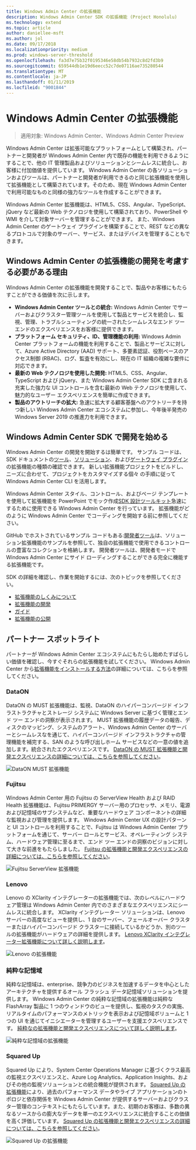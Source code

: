 ```yaml
---
title: Windows Admin Center の拡張機能
description: Windows Admin Center SDK の拡張機能 (Project Honolulu)
ms.technology: extend
ms.topic: article
author: daniellee-msft
ms.author: jol
ms.date: 09/17/2018
ms.localizationpriority: medium
ms.prod: windows-server-threshold
ms.openlocfilehash: fa3d7e75b32f0195346e58db54b7932c8d2fd3b9
ms.sourcegitcommit: 659544db1e19d6eecc52c7de07116ae735280544
ms.translationtype: MT
ms.contentlocale: ja-JP
ms.lasthandoff: 01/11/2019
ms.locfileid: "9001844"
---
```

# Windows Admin Center の拡張機能

>適用対象: Windows Admin Center、Windows Admin Center Preview

Windows Admin Center は拡張可能なプラットフォームとして構築され、パートナーと開発者が Windows Admin Center 内で既存の機能を利用できるようにすることで、他の IT 管理製品およびソリューションとシームレスに統合し、お客様に付加価値を提供しています。 Windows Admin Center の各ソリューションおよびツールは、パートナーと開発者が利用できるのと同じ拡張機能を使用して拡張機能として構築されています。そのため、現在 Windows Admin Center で利用可能なものと同様の強力なツールを作成することができます。

Windows Admin Center 拡張機能は、HTML5、CSS、Angular、TypeScript、jQuery など最新の Web テクノロジを使用して構築されており、PowerShell や WMI を介して対象サーバーを管理することができます。 また、Windows Admin Center のゲートウェイ プラグインを構築することで、REST などの異なるプロトコルで対象のサーバー、サービス、またはデバイスを管理することもできます。

## Windows Admin Center の拡張機能の開発を考慮する必要がある理由

Windows Admin Center の拡張機能を開発することで、製品やお客様にもたらすことができる価値を次に示します。

- **Windows Admin Center ツールとの統合:** Windows Admin Center でサーバーおよびクラスター管理ツールを使用して製品とサービスを統合し、監視、管理、トラブルシューティングの統一されたシームレスなエンド ツー エンドのエクスペリエンスをお客様に提供できます。
- **プラットフォーム セキュリティ、ID、管理機能の利用:** Windows Admin Center プラットフォームの機能を利用することで、製品とサービスに対して、Azure Active Directory (AAD) サポート、多要素認証、役割ベースのアクセス制御 (RBAC)、ログ、監査を有効にし、現在の IT 組織の複雑な要件に対応できます。
- **最新の Web テクノロジを使用した開発:** HTML5、CSS、Angular、TypeScript および jQuery、また Windows Admin Center SDK に含まれる充実した強力な UI コントロールを含む最新の Web テクノロジを使用して、魅力的なユーザー エクスペリエンスを簡単に作成できます。
- **製品のアウトリーチの拡大:** 急速に拡大する顧客基盤へのアウトリーチを持つ新しい Windows Admin Center エコシステムに参加し、今年後半発売の Windows Server 2019 の推進力を利用できます。

## Windows Admin Center SDK で開発を始める

Windows Admin Center の開発を開始するは簡単です。  サンプル コードは、SDK ドキュメントの[ツール](develop-tool.md)、[ソリューション](develop-solution.md)、および[ゲートウェイ プラグイン](develop-gateway-plugin.md)の拡張機能の種類の確認できます。 新しい拡張機能プロジェクトをビルドし、ニーズに合わせて、プロジェクトをカスタマイズする個々 の手順に従って Windows Admin Center CLI を活用します。

Windows Admin Center スタイル、コントロール、およびページ テンプレートを使用して拡張機能を PowerPoint でモック作成[SDK 設計ツールキット](https://github.com/Microsoft/windows-admin-center-sdk/blob/master/WindowsAdminCenterDesignToolkit.zip)急速にするために使用できる Windows Admin Center を行っています。 拡張機能がどのように Windows Admin Center でコーディングを開始する前に参照してください。

GitHub でホストされているサンプル コードもある:[開発者ツール](https://aka.ms/wacsdk)は、ソリューション拡張機能のサンプルを参照して、独自の拡張機能で使用できるコントロールの豊富なコレクションを格納します。 開発者ツールは、開発者モードで Windows Admin Center にサイド ローディングすることができる完全に機能する拡張機能です。

SDK の詳細を確認し、作業を開始するには、次のトピックを参照してください。

- [拡張機能のしくみについて](understand-extensions.md)
- [拡張機能の開発](developing-extensions.md)
- [ガイド](guides.md)
- [拡張機能の公開](publish-extensions.md)

## パートナー スポットライト

パートナーが Windows Admin Center エコシステムにもたらし始めたすばらしい価値を確認し、今すぐそれらの拡張機能を試してください。 Windows Admin Center から[拡張機能をインストールする方法](../configure/using-extensions.md)の詳細については、こちらを参照してください。

### DataON

DataON の MUST 拡張機能は、監視、DataON のハイパーコンバージド インフラストラクチャとストレージ システムに Windows Server に基づく管理とエンド ツー エンドの洞察が表示されます。 MUST 拡張機能の履歴データの報告、ディスクのマッピング、システムのアラート、Windows Admin Center のサーバーとシームレスなを通じて、ハイパーコンバージド インフラストラクチャの管理機能を補完する、SAN のような呼び出しホーム サービスなどの一意の値を追加します。統合されたエクスペリエンスです。 [DataON の MUST 拡張機能と開発エクスペリエンスの詳細については、こちらを参照してください](case-studies/dataon.md)。

![DataON MUST 拡張機能](../media/extensibility-overview/dataon-must-extension.png)

### Fujitsu

Windows Admin Center 用の Fujitsu の ServerView Health および RAID Health 拡張機能は、Fujitsu PRIMERGY サーバー用のプロセッサ、メモリ、電源および記憶域のサブシステムなど、重要なハードウェア コンポーネントの詳細な監視および管理を提供します。 Windows Admin Center UX の設計パターンと UI コントロールを利用することで、Fujitsu は Windows Admin Center プラットフォームを通じて、サーバー ロールとサービス、オペレーティング システム、ハードウェア管理に至るまで、エンド ツー エンドの洞察のビジョンに対して大きな前進をもたらしました。 [Fujitsu の拡張機能と開発エクスペリエンスの詳細については、こちらを参照してください](case-studies/fujitsu.md)。

![Fujitsu ServerView 拡張機能](../media/extensibility-overview/fujitsu-serverview-extension.png)

### Lenovo

Lenovo の XClarity インテグレーターの拡張機能では、次のレベルにハードウェア管理は Windows Admin Center 内でのさまざまなエクスペリエンスにシームレスに統合します。 XClarity インテグレーター ソリューションは、Lenovo サーバーの高度なビューを提供し、1 台のサーバー、フェールオーバー クラスターまたはハイパーコンバージド クラスターに接続しているかどうか、別のツールの拡張機能がハードウェアの詳細を提供します。 [Lenovo XClarity インテグレーター拡張機能について詳しく説明します](case-studies/lenovo.md)。

![Lenovo の拡張機能](../media/extensibility-overview/lenovo-extension.png)

### 純粋な記憶域

純粋な記憶域は、enterprise、競争力のビジネスを加速するデータを中心としたアーキテクチャを提供するオール フラッシュ データ記憶域ソリューションを提供します。 Windows Admin Center の純粋な記憶域の拡張機能は純粋な FlashArray 製品に 1 つのウィンドウのビューを提供し、監視のタスクの実施、リアルタイムのパフォーマンスのメトリックを表示および記憶域ボリュームと 1 つの UI を通じてイニシエーターを管理するユーザーを支援エクスペリエンスです。 [純粋なの拡張機能と開発エクスペリエンスについて詳しく説明します](case-studies/purestorage.md)。

![純粋な記憶域の拡張機能](../media/extensibility-overview/purestorage-extension.png)

### Squared Up

Squared Up により、System Center Operations Manager に基づくクラス最高の監視エクスペリエンスと、Azure Log Analytics、Application Insights、およびその他の監視ソリューションとの統合機能が提供されます。 [Squared Up の拡張機能](https://squaredup.com/product/honolulu/windows-admin-center-extension/?utm_source=microsoft-docs&utm_medium=public-relations&utm_campaign=honolulu)により、過去のパフォーマンス データやライブ アプリケーションのトポロジと依存関係を Windows Admin Center が提供するサーバーおよびクラスター管理のコンテキストにもたらしています。また、初期のお客様は、多数の異なるソースからの膨大なデータを単一のエクスペリエンスに統合することの価値を高く評価しています。 [Squared Up の拡張機能と開発エクスペリエンスの詳細については、こちらを参照してください](case-studies/squared-up.md)。

![Squared Up の拡張機能](../media/extensibility-overview/squaredup-extension.png)